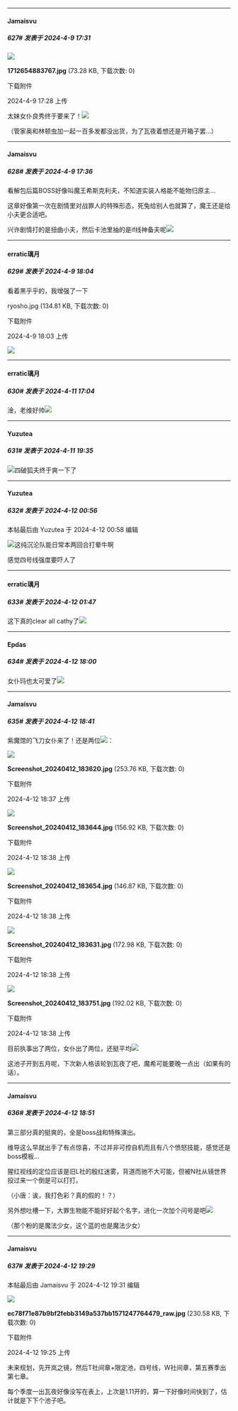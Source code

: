 ﻿
*****

####  Jamaisvu  
##### 627#       发表于 2024-4-9 17:31

<img src="https://img.saraba1st.com/forum/202404/09/172855kfalb46rv6zmdrfp.jpg" referrerpolicy="no-referrer">

<strong>1712654883767.jpg</strong> (73.28 KB, 下载次数: 0)

下载附件

2024-4-9 17:28 上传

太妹女仆良秀终于要来了！<img src="https://static.saraba1st.com/image/smiley/face2017/079.png" referrerpolicy="no-referrer">

（管家奥和林顿虫加一起一百多发都没出货，为了瓦夜着想还是开箱子罢...）


*****

####  Jamaisvu  
##### 628#       发表于 2024-4-9 17:36

看解包后篇BOSS好像叫魔王希斯克利夫，不知道实装人格能不能物归原主...

这章好像第一次在剧情里对战罪人的特殊形态，死兔给别人也就算了，魔王还是给小夫更合适吧。

兴许剧情打的是扭曲小夫，然后卡池里抽的是if线神备夫呢<img src="https://static.saraba1st.com/image/smiley/face2017/040.png" referrerpolicy="no-referrer">


*****

####  erratic璃月  
##### 629#       发表于 2024-4-9 18:04

看着黑乎乎的，我增强了一下

ryosho.jpg
(134.81 KB, 下载次数: 0)

下载附件

2024-4-9 18:03 上传

<img src="https://img.saraba1st.com/forum/202404/09/180358lxbxskq5zpc0pkg9.jpg" referrerpolicy="no-referrer">


*****

####  erratic璃月  
##### 630#       发表于 2024-4-11 17:04

淦，老维好帅<img src="https://static.saraba1st.com/image/smiley/face2017/075.png" referrerpolicy="no-referrer">


*****

####  Yuzutea  
##### 631#       发表于 2024-4-11 19:35

<img src="https://static.saraba1st.com/image/smiley/face2017/067.png" referrerpolicy="no-referrer">四破狐夫终于爽一下了


*****

####  Yuzutea  
##### 632#       发表于 2024-4-12 00:56

 本帖最后由 Yuzutea 于 2024-4-12 00:58 编辑 

<img src="https://static.saraba1st.com/image/smiley/face2017/067.png" referrerpolicy="no-referrer">这纯沉沦队能日常本两回合打晕牛啊

感觉四号线强度要吓人了


*****

####  erratic璃月  
##### 633#       发表于 2024-4-12 01:47

这下真的clear all cathy了<img src="https://static.saraba1st.com/image/smiley/face2017/067.png" referrerpolicy="no-referrer">


*****

####  Epdas  
##### 634#       发表于 2024-4-12 18:00

女仆玛也太可爱了<img src="https://static.saraba1st.com/image/smiley/face2017/074.png" referrerpolicy="no-referrer">


*****

####  Jamaisvu  
##### 635#       发表于 2024-4-12 18:41

紫魔馆的飞刀女仆来了！还是两位<img src="https://static.saraba1st.com/image/smiley/face2017/075.png" referrerpolicy="no-referrer">：

<img src="https://img.saraba1st.com/forum/202404/12/183738jae9448f2af8maan.jpg" referrerpolicy="no-referrer">

<strong>Screenshot_20240412_183620.jpg</strong> (253.76 KB, 下载次数: 0)

下载附件

2024-4-12 18:37 上传

<img src="https://img.saraba1st.com/forum/202404/12/183802x3tq2fbq023j2w0q.jpg" referrerpolicy="no-referrer">

<strong>Screenshot_20240412_183644.jpg</strong> (156.92 KB, 下载次数: 0)

下载附件

2024-4-12 18:38 上传

<img src="https://img.saraba1st.com/forum/202404/12/183802t2w9sxdisq5z9ds0.jpg" referrerpolicy="no-referrer">

<strong>Screenshot_20240412_183654.jpg</strong> (146.87 KB, 下载次数: 0)

下载附件

2024-4-12 18:38 上传

<img src="https://img.saraba1st.com/forum/202404/12/183803dg18fkk0mfctp6gg.jpg" referrerpolicy="no-referrer">

<strong>Screenshot_20240412_183631.jpg</strong> (172.98 KB, 下载次数: 0)

下载附件

2024-4-12 18:38 上传

<img src="https://img.saraba1st.com/forum/202404/12/183803oxi6bsezjamm6jgz.jpg" referrerpolicy="no-referrer">

<strong>Screenshot_20240412_183751.jpg</strong> (192.02 KB, 下载次数: 0)

下载附件

2024-4-12 18:38 上传

目前执事出了两位，女仆出了两位，还挺平均<img src="https://static.saraba1st.com/image/smiley/face2017/044.png" referrerpolicy="no-referrer">

这池子开到五月呢，下次新人格该轮到瓦夜了吧，魔希可能要晚一点出（如果有的话）。


*****

####  Jamaisvu  
##### 636#       发表于 2024-4-12 18:51

第三部分真的挺爽的，全是boss战和特殊演出。

维导这么早就出手了有点惊喜，不过并非可控自机而且有八个愤怒技能，感觉还是boss模板...

猩红视线的定位应该是旧L社的殷红迷雾，背道而驰不大可能，但被N社从镜世界投过来一个倒是可以打打。

（小唐：诶，我打色彩？真的假的！？）

另外想吐槽一下，大罪生物能不能好好起个名字，进化一次加个问号是吧<img src="https://static.saraba1st.com/image/smiley/face2017/068.png" referrerpolicy="no-referrer">

（那个粉的是魔法少女，这个蓝的也是魔法少女）


*****

####  Jamaisvu  
##### 637#       发表于 2024-4-12 19:29

 本帖最后由 Jamaisvu 于 2024-4-12 19:31 编辑 

<img src="https://img.saraba1st.com/forum/202404/12/192542tb1h0h3hbln0bn2l.jpg" referrerpolicy="no-referrer">

<strong>ec78f71e87b9bf2febb3149a537bb1571247764479_raw.jpg</strong> (230.58 KB, 下载次数: 0)

下载附件

2024-4-12 19:25 上传

未来规划，先开岚之镜，然后T社间章+限定池，四号线，W社间章，第五赛季出第七章。

每个季度一出瓦夜好像没写在表上，上次是1.11开的，算一下好像时间快到了，估计就是下下个池子吧。

